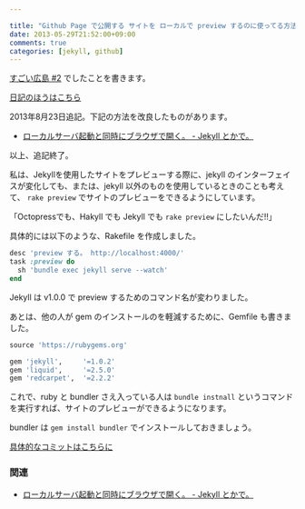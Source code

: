 ```yaml
---

title: "Github Page で公開する サイトを ローカルで preview するのに使ってる方法"
date: 2013-05-29T21:52:00+09:00
comments: true
categories: [jekyll, github]
---
```


[すごい広島 #2](http://great-h.github.io/events/event-002.html) でしたことを書きます。

[日記のほうはこちら](http://eielh-life.tumblr.com/post/51639356116/2)

2013年8月23日追記。下記の方法を改良したものがあります。

* [ローカルサーバ起動と同時にブラウザで開く。 - Jekyll とかで。](/blog/2013/08/28/browse-open-when-rake-preview/)

以上、追記終了。

私は、Jekyllを使用したサイトをプレビューする際に、jekyll のインターフェイスが変化しても、または、jekyll 以外のものを使用しているときのことも考えて、 `rake preview` でサイトのプレビューをできるようにしています。

「Octopressでも、Hakyll でも Jekyll でも `rake preview` にしたいんだ!!」

具体的には以下のような、Rakefile を作成しました。

```ruby
desc 'preview する。 http://localhost:4000/'
task :preview do
  sh 'bundle exec jekyll serve --watch'
end
```

Jekyll は v1.0.0 で preview するためのコマンド名が変わりました。

あとは、他の人が gem のインストールのを軽減するために、Gemfile も書きました。

```ruby
source 'https://rubygems.org'

gem 'jekyll',     '=1.0.2'
gem 'liquid',     '=2.5.0'
gem 'redcarpet',  '=2.2.2'
```

これで、ruby と bundler さえ入っている人は `bundle instnall` というコマンドを実行すれば、サイトのプレビューができるようになります。

bundler は `gem install bundler` でインストールしておきましょう。

[具体的なコミットはこちらに](https://github.com/great-h/great-h.github.io/pull/31)

### 関連

* [ローカルサーバ起動と同時にブラウザで開く。 - Jekyll とかで。](blog/2013/08/28/browse-open-when-rake-preview/)
